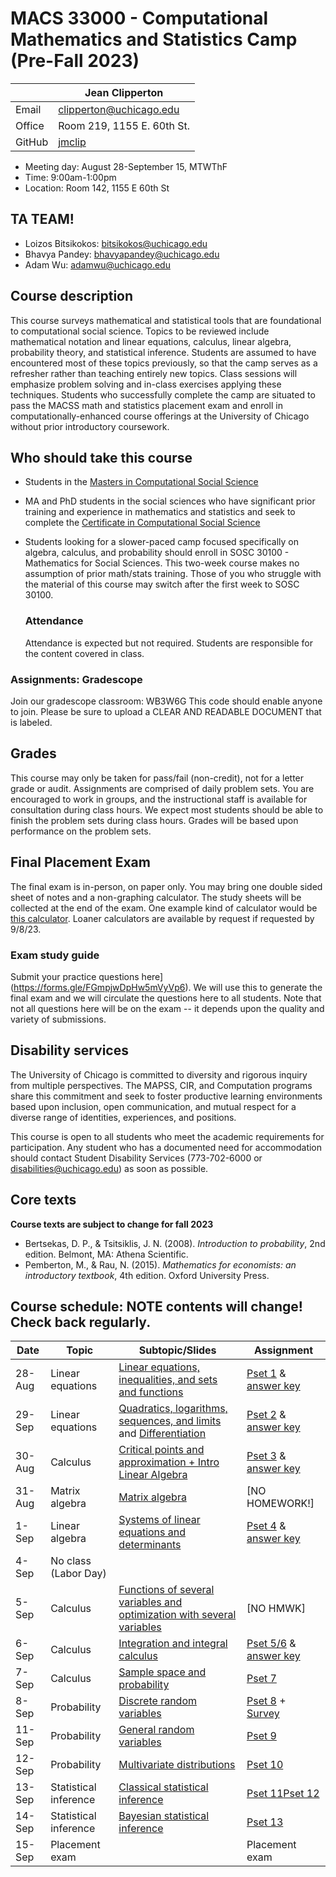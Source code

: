 # MACS 33000 - Computational Mathematics and Statistics Camp (Pre-Fall 2023)

|  | Jean Clipperton|
|-|-|
| Email | clipperton@uchicago.edu |
| Office | Room 219, 1155 E. 60th St. |
| GitHub | [jmclip](https://github.com/jmclip) |

* Meeting day: August 28-September 15, MTWThF
* Time: 9:00am-1:00pm
* Location: Room 142, 1155 E 60th St


## TA TEAM!
* Loizos Bitsikokos: bitsikokos@uchicago.edu
* Bhavya Pandey: bhavyapandey@uchicago.edu
* Adam Wu: adamwu@uchicago.edu

## Course description

This course surveys mathematical and statistical tools that are foundational to computational social science. Topics to be reviewed include mathematical notation and linear equations, calculus, linear algebra, probability theory, and statistical inference. Students are assumed to have encountered most of these topics previously, so that the camp serves as a refresher rather than teaching entirely new topics. Class sessions will emphasize problem solving and in-class exercises applying these techniques. Students who successfully complete the camp are situated to pass the MACSS math and statistics placement exam and enroll in computationally-enhanced course offerings at the University of Chicago without prior introductory coursework.

## Who should take this course

* Students in the [Masters in Computational Social Science](https://macss.uchicago.edu/)
* MA and PhD students in the social sciences who have significant prior training and experience in mathematics and statistics and seek to complete the [Certificate in Computational Social Science](https://macss.uchicago.edu/content/certificate-current-students)
* Students looking for a slower-paced camp focused specifically on algebra, calculus, and probability should enroll in SOSC 30100 - Mathematics for Social Sciences. This two-week course makes no assumption of prior math/stats training. Those of you who struggle with the material of this course may switch after the first week to SOSC 30100.

  ### Attendance
  Attendance is expected but not required. Students are responsible for the content covered in class. 

### Assignments: Gradescope
Join our gradescope classroom: WB3W6G This code should enable anyone to join. Please be sure to upload a CLEAR AND READABLE DOCUMENT that is labeled. 

## Grades

This course may only be taken for pass/fail (non-credit), not for a letter grade or audit. Assignments are comprised of daily problem sets. You are encouraged to work in groups, and the instructional staff is available for consultation during class hours. We expect most students should be able to finish the problem sets during class hours. Grades will be based upon performance on the problem sets.

## Final Placement Exam
The final exam is in-person, on paper only. You may bring one double sided sheet of notes and a non-graphing calculator. The study sheets will be collected at the end of the exam. One example kind of calculator would be [this calculator](https://www.target.com/p/texas-instruments-ti-30xa-scientific-calculator/-/A-14769313). Loaner calculators are available by request if requested by 9/8/23. 

### Exam study guide
Submit your practice questions here](https://forms.gle/FGmpjwDpHw5mVyVp6). We will use this to generate the final exam and we will circulate the questions here to all students. Note that not all questions here will be on the exam -- it depends upon the quality and variety of submissions. 

## Disability services

The University of Chicago is committed to diversity and rigorous inquiry from multiple perspectives. The MAPSS, CIR, and Computation programs share this commitment and seek to foster productive learning environments based upon inclusion, open communication, and mutual respect for a diverse range of identities, experiences, and positions.

This course is open to all students who meet the academic requirements for participation. Any student who has a documented need for accommodation should contact Student Disability Services (773-702-6000 or [disabilities@uchicago.edu](mailto:disabilities@uchicago.edu)) as soon as possible.

## Core texts

**Course texts are subject to change for fall 2023**

* Bertsekas, D. P., & Tsitsiklis, J. N. (2008). *Introduction to probability*, 2nd edition. Belmont, MA: Athena Scientific.
* Pemberton, M., & Rau, N. (2015). *Mathematics for economists: an introductory textbook*, 4th edition. Oxford University Press.

## Course schedule: NOTE contents will change! Check back regularly.

| Date | Topic | Subtopic/Slides | Assignment
|-|-|-|-|
| 28-Aug | Linear equations | [Linear equations, inequalities, and sets and functions](https://jmclip.github.io/MACSS_math_camp/01-functions-sets.html) | [Pset 1](https://github.com/jmclip/MACSS_math_camp/blob/master/problem%20sets/01-functions-sets.pdf) & [answer key](solutions/01-functions-sets-solution-key.pdf)
| 29-Sep | Linear equations | [Quadratics, logarithms, sequences, and limits](https://jmclip.github.io/MACSS_math_camp/02-sequences-limits.html) and [Differentiation](https://jmclip.github.io/MACSS_math_camp/03-differentiation.html)  | [Pset 2](https://github.com/jmclip/MACSS_math_camp/blob/master/problem%20sets/02-seq-limits-critical-points.pdf) & [answer key](solutions/02-sequences-limits-derivatives-solution-key.pdf)
| 30-Aug | Calculus | [Critical points and approximation + Intro Linear Algebra](https://jmclip.github.io/MACSS_math_camp/04-critical-points.html) | [Pset 3](https://github.com/jmclip/MACSS_math_camp/blob/master/problem%20sets/03-critical-points.pdf) & [answer key](solutions/03-critical-points-solution-key.md)
| 31-Aug | Matrix algebra | [Matrix algebra](https://jmclip.github.io/MACSS_math_camp/05-matrix-algebra.html) | [NO HOMEWORK!]
| 1-Sep | Linear algebra  |  [Systems of linear equations and determinants](https://jmclip.github.io/MACSS_math_camp/06-matrix-inversion-decomposition.html) | [Pset 4](https://github.com/jmclip/MACSS_math_camp/blob/master/problem%20sets/04-linear-algebra.pdf) & [answer key](solutions/pset4___answer_key.pdf)
| 4-Sep | No class (Labor Day) |  | 
| 5-Sep | Calculus |[Functions of several variables and optimization with several variables](https://jmclip.github.io/MACSS_math_camp/07-multivariable-differentiation.html)| [NO HMWK]
| 6-Sep | Calculus | [Integration and integral calculus](https://jmclip.github.io/MACSS_math_camp/08-integration.html) | [Pset 5/6](https://github.com/jmclip/MACSS_math_camp/blob/master/problem%20sets/05-06-diff-integration.pdf) & [answer key](solutions/pset5n6___answer_key.pdf)
| 7-Sep | Calculus |  [Sample space and probability](https://jmclip.github.io/MACSS_math_camp/09-sample-space-probability.html)| [Pset 7](https://github.com/jmclip/MACSS_math_camp/blob/master/problem%20sets/07-sample-space-probability2.pdf)
| 8-Sep | Probability | [Discrete random variables](https://jmclip.github.io/MACSS_math_camp/10-discrete-random-vars.html)  | [Pset 8](https://github.com/jmclip/MACSS_math_camp/blob/master/problem%20sets/08-discrete-random-variables2.pdf) + [Survey](https://forms.gle/UZFafvXshzhyfGJD7)
| 11-Sep | Probability | [General random variables](https://jmclip.github.io/MACSS_math_camp/11-general-random-vars.html)| [Pset 9](https://github.com/jmclip/MACSS_math_camp/blob/master/problem%20sets/09-general-random-variables.pdf)
| 12-Sep | Probability | [Multivariate distributions](https://jmclip.github.io/MACSS_math_camp/12-multivariate-pdf.html)  | [Pset 10](https://github.com/jmclip/MACSS_math_camp/blob/master/problem%20sets/10-multivariate-pdf.pdf)
| 13-Sep | Statistical inference  | [Classical statistical inference](https://jmclip.github.io/MACSS_math_camp/13-frequentist-inference.html)| [Pset 11](https://github.com/jmclip/MACSS_math_camp/blob/master/problem%20sets/11-properties-rv-limits.pdf)[Pset 12](https://github.com/jmclip/MACSS_math_camp/blob/master/problem%20sets/12-frequentist-inference.pdf)
| 14-Sep | Statistical inference | [Bayesian statistical inference](https://jmclip.github.io/MACSS_math_camp/14-bayesian-inference.html) | [Pset 13](https://github.com/jmclip/MACSS_math_camp/blob/master/problem%20sets/13-mle-ols.pdf)
| 15-Sep | Placement exam |  | Placement exam
